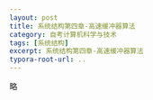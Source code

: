 ```yaml
---
layout: post
title: 系统结构第四章-高速缓冲器算法
category: 自考计算机科学与技术
tags: [系统结构]
excerpt: 系统结构第四章-高速缓冲器算法
typora-root-url: ..
---
```






略